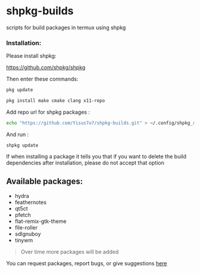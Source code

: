 # shpkg-builds
scripts for build packages in termux using shpkg

### Installation:

Please install shpkg:

https://github.com/shpkg/shpkg

Then enter these commands:

```bash
pkg update

pkg install make cmake clang x11-repo
```

Add repo url for shpkg packages :


```bash
echo "https://github.com/Yisus7u7/shpkg-builds.git" > ~/.config/shpkg_repo.list
```

And run :

`shpkg update`

If when installing a package it tells you that if you want to delete the build dependencies after installation, please do not accept that option


## Available packages:

- hydra
- feathernotes
- qt5ct
- pfetch 
- flat-remix-gtk-theme
- file-roller
- sdlgnuboy
- tinywm

> Over time more packages will be added 


You can request packages, report bugs, or give suggestions [here](https://github.com/Yisus7u7/shpkg-builds/issues)

